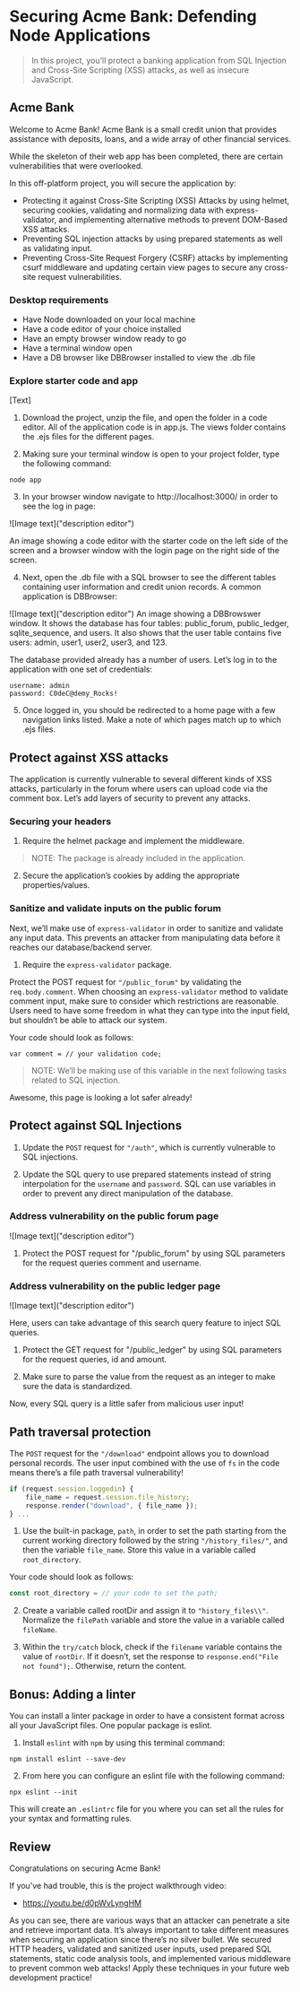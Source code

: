 # Securing Acme Bank: Defending Node Applications

> In this project, you’ll protect a banking application from SQL Injection and Cross-Site Scripting (XSS) attacks, as well as insecure JavaScript.

## Acme Bank

Welcome to Acme Bank! Acme Bank is a small credit union that provides assistance with deposits, loans, and a wide array of other financial services.

While the skeleton of their web app has been completed, there are certain vulnerabilities that were overlooked.

In this off-platform project, you will secure the application by:

- Protecting it against Cross-Site Scripting (XSS) Attacks by using helmet, securing cookies, validating and normalizing data with express-validator, and implementing alternative methods to prevent DOM-Based XSS attacks.
- Preventing SQL injection attacks by using prepared statements as well as validating input.
- Preventing Cross-Site Request Forgery (CSRF) attacks by implementing csurf middleware and updating certain view pages to secure any cross-site request vulnerabilities.

### Desktop requirements

- Have Node downloaded on your local machine
- Have a code editor of your choice installed
- Have an empty browser window ready to go
- Have a terminal window open
- Have a DB browser like DBBrowser installed to view the .db file

### Explore starter code and app

[Text]
1. Download the project, unzip the file, and open the folder in a code editor. All of the application code is in app.js. The views folder contains the .ejs files for the different pages.

2. Making sure your terminal window is open to your project folder, type the following command:

```
node app
```

3. In your browser window navigate to http://localhost:3000/ in order to see the log in page:

![Image text]("description editor")

An image showing a code editor with the starter code on the left side of the screen and a browser window with the login page on the right side of the screen.

4. Next, open the .db file with a SQL browser to see the different tables containing user information and credit union records. A common application is DBBrowser:

![Image text]("description editor")
An image showing a DBBrowswer window. It shows the database has four tables: public_forum, public_ledger, sqlite_sequence, and users. It also shows that the user table contains five users: admin, user1, user2, user3, and 123.

The database provided already has a number of users. Let’s log in to the application with one set of credentials:

```
username: admin
password: C0deC@demy_Rocks!
```

5. Once logged in, you should be redirected to a home page with a few navigation links listed. Make a note of which pages match up to which .ejs files.

## Protect against XSS attacks

The application is currently vulnerable to several different kinds of XSS attacks, particularly in the forum where users can upload code via the comment box. Let’s add layers of security to prevent any attacks.

### Securing your headers

1. Require the helmet package and implement the middleware.
> NOTE: The package is already included in the application.

2. Secure the application’s cookies by adding the appropriate properties/values.

### Sanitize and validate inputs on the public forum

Next, we’ll make use of `express-validator` in order to sanitize and validate any input data. This prevents an attacker from manipulating data before it reaches our database/backend server.

1. Require the `express-validator` package.

Protect the POST request for `"/public_forum"` by validating the `req.body.comment`. When choosing an `express-validator` method to validate comment input, make sure to consider which restrictions are reasonable. Users need to have some freedom in what they can type into the input field, but shouldn’t be able to attack our system.

Your code should look as follows:

```
var comment = // your validation code;
```

> NOTE: We’ll be making use of this variable in the next following tasks related to SQL injection.

Awesome, this page is looking a lot safer already!

## Protect against SQL Injections

1. Update the `POST` request for `"/auth"`, which is currently vulnerable to SQL injections.

2. Update the SQL query to use prepared statements instead of string interpolation for the `username` and `password`. SQL can use variables in order to prevent any direct manipulation of the database.

### Address vulnerability on the public forum page

![Image text]("description editor")

1. Protect the POST request for "/public_forum" by using SQL parameters for the request queries comment and username.
### Address vulnerability on the public ledger page

![Image text]("description editor")

Here, users can take advantage of this search query feature to inject SQL queries.

1. Protect the GET request for "/public_ledger" by using SQL parameters for the request queries, id and amount.

2. Make sure to parse the value from the request as an integer to make sure the data is standardized.

Now, every SQL query is a little safer from malicious user input!

## Path traversal protection

The `POST` request for the `"/download"` endpoint allows you to download personal records. The user input combined with the use of `fs` in the code means there’s a file path traversal vulnerability!

```js
if (request.session.loggedin) {
    file_name = request.session.file_history;
    response.render("download", { file_name });
} ...
```

1. Use the built-in package, `path`, in order to set the path starting from the current working directory followed by the string `"/history_files/"`, and then the variable `file_name`. Store this value in a variable called `root_directory`.

Your code should look as follows:

```js
const root_directory = // your code to set the path;
```

2. Create a variable called rootDir and assign it to `"history_files\\"`. Normalize the `filePath` variable and store the value in a variable called `fileName`.

3. Within the `try/catch` block, check if the `filename` variable contains the value of `rootDir`. If it doesn’t, set the response to `response.end("File not found");`. Otherwise, return the content.

## Bonus: Adding a linter

You can install a linter package in order to have a consistent format across all your JavaScript files. One popular package is eslint.

1. Install `eslint` with `npm` by using this terminal command:

```
npm install eslint --save-dev
```

2. From here you can configure an eslint file with the following command:

```
npx eslint --init
```

This will create an `.eslintrc` file for you where you can set all the rules for your syntax and formatting rules.

## Review

Congratulations on securing Acme Bank!

If you’ve had trouble, this is the project walkthrough video:

- https://youtu.be/d0pWvLyngHM

As you can see, there are various ways that an attacker can penetrate a site and retrieve important data. It’s always important to take different measures when securing an application since there’s no silver bullet. We secured HTTP headers, validated and sanitized user inputs, used prepared SQL statements, static code analysis tools, and implemented various middleware to prevent common web attacks! Apply these techniques in your future web development practice!
